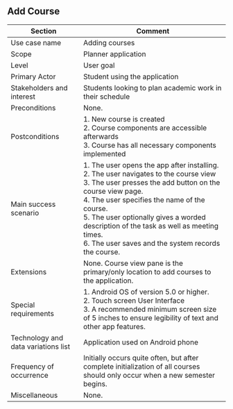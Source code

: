## Add Course

| Section | Comment
| --------- | ---------
| Use case name | Adding courses
| Scope | Planner application
| Level | User goal
| Primary Actor | Student using the application
| Stakeholders and interest | Students looking to plan academic work in their schedule
| Preconditions | None.
| Postconditions | 1. New course is created <br /> 2. Course components are accessible afterwards <br /> 3. Course has all necessary components implemented
| Main success scenario | 1. The user opens the app after installing. <br /> 2. The user navigates to the course view <br /> 3. The user presses the add button on the course view page. <br /> 4. The user specifies the name of the course. <br /> 5. The user optionally gives a worded description of the task as well as meeting times. <br />  6. The user saves and the system records the course.
| Extensions | None. Course view pane is the primary/only location to add courses to the application.
| Special requirements | 1. Android OS of version 5.0 or higher. <br /> 2. Touch screen User Interface <br /> 3. A recommended minimum screen size of 5 inches to ensure legibility of text and other app features.
| Technology and data variations list | Application used on Android phone
| Frequency of occurrence | Initially occurs quite often, but after complete initialization of all courses should only occur when a new semester begins.
| Miscellaneous | None.
